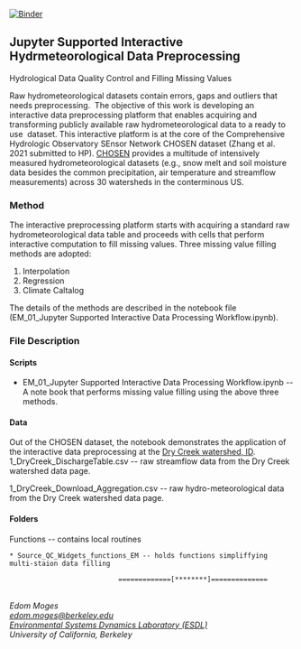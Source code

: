 

[![Binder](https://mybinder.org/badge_logo.svg)](https://mybinder.org/v2/gh/EMscience/CHOSENDryCreek/master)


## Jupyter Supported Interactive Hydrmeteorological Data Preprocessing

Hydrological Data Quality Control and Filling Missing Values

Raw hydrometeorological datasets contain errors, gaps and outliers that needs preprocessing. 
The objective of this work is developing an interactive data preprocessing platform that enables 
acquiring and transforming publicly available raw hydrometeorological data to a ready to use  
dataset. This interactive platform is at the core of the Comprehensive Hydrologic Observatory SEnsor Network CHOSEN dataset (Zhang et al. 2021 submitted to HP). 
[CHOSEN](https://gitlab.com/esdl/chosen) provides a multitude of intensively measured hydrometeorological datasets (e.g., snow melt and soil moisture data besides 
the common precipitation, air temperature and streamflow measurements) across 30 watersheds in the conterminous US. 

### Method

The interactive preprocessing platform starts with acquiring a standard raw hydrometeorological data table and proceeds with cells that perform interactive 
computation to fill missing values. Three missing value filling methods are adopted:

1. Interpolation
2. Regression
3. Climate Caltalog

The details of the methods are described in the notebook file (EM_01_Jupyter Supported Interactive Data Processing Workflow.ipynb).

### File Description

#### Scripts
* EM_01_Jupyter Supported Interactive Data Processing Workflow.ipynb  -- A note book that performs missing value filling using the above three methods. 

	
#### Data

Out of the CHOSEN dataset, the notebook demonstrates the application of the interactive data preprocessing at the [Dry Creek watershed, ID](https://www.boisestate.edu/drycreek/).
1_DryCreek_DischargeTable.csv -- raw streamflow data from the Dry Creek watershed data page.

1_DryCreek_Download_Aggregation.csv -- raw hydro-meteorological data from the Dry Creek watershed data page.


#### Folders
Functions -- contains local routines 

	* Source_QC_Widgets_functions_EM -- holds functions simpliffying multi-staion data filling 

>>
                               =============[********]============== 
\
*Edom Moges* \
*edom.moges@berkeley.edu* \
*[Environmental Systems Dynamics Laboratory (ESDL)](https://www.esdlberkeley.com/)*\
*University of California, Berkeley* 

